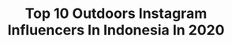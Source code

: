 ---
title: Top 10 Outdoors Instagram Influencers In Indonesia In 2020
description: >-
  Find top outdoors Instagram influencers in Indonesia in 2020. Most popular hashtags: #dirumahaja #indozonetravel #folkgreen #keluarbentar.
platform: Instagram
profiles:
  - username: "viaputrisilviani_"
    fullname: >-
      Via Putri Silviani
    location: "Indonesia"
    followers: 5688
    engagement: 1756
    commentsToLikes: 0.052717
    id: ck6tqvosnur1b0j71r0z4033h
    verified: false
    hashtags: "#hindarikeramaian, #langkahberani, #campinaheart, #campina"
  - username: "lattifaa"
    fullname: >-
      Petualang | ovi
    location: "Indonesia"
    followers: 10085
    engagement: 1247
    commentsToLikes: 0.067242
    id: ck6u1kf6mm9s40j71fffprzwh
    verified: false
    hashtags: "#idpetualang, #lawancovid19, #indoflashlight, #folkgreen"
  - username: "shabellaaaaaa"
    fullname: >-
      Bellaaaaa
    location: "Indonesia"
    followers: 23227
    engagement: 498
    commentsToLikes: 0.039271
    id: ck6u8tqt5tmev0j718t1ms6a8
    verified: false
    hashtags: "#dirumahaja, #stayathome, #jualjoyrazero, #antikankerotak"
  - username: "anisamawarn"
    fullname: >-
      Anisa Mawar ✨Teh Anisa✨
    location: "Indonesia"
    followers: 13284
    engagement: 1542
    commentsToLikes: 0.027632
    id: ck5c7wyhe8cjj0i11s8ijvwfq
    verified: false
    hashtags: "#extremesports, #parapendaki, #kroov, #hiking"
  - username: "vina.adelia"
    fullname: >-
      Adeleee_
    location: "Indonesia"
    followers: 3108
    engagement: 2750
    commentsToLikes: 0.042870
    id: ck6u1kl5tmavz0j71rt8u8xjy
    verified: false
    hashtags: "#exploretemanggung, #haripahlawan, #camerapendaki, #explorewonosobo"
  - username: "medinakamil"
    fullname: >-
      Medina kamil
    location: "Indonesia"
    followers: 218974
    engagement: 273
    commentsToLikes: 0.008031
    id: ck0tztbobrjt80i19qul0czb2
    verified: true
    hashtags: "#jalurlinggajati, #lovemyfamily, #thanku2019, #gudangalam"
  - username: "ridwan_taufik"
    fullname: >-
      Ridwan Taufik
    location: "Indonesia"
    followers: 5557
    engagement: 1245
    commentsToLikes: 0.311842
    id: ck8sz9dwgnkm10j78crmwuwuk
    verified: false
    hashtags: "#visitsukabumi, #discoverearth, #thisisindonesia, #explorebandungbarat"
  - username: "ogik_jatmiko"
    fullname: >-
      OGIK JATMIKO
    location: "Indonesia"
    followers: 20308
    engagement: 544
    commentsToLikes: 0.197110
    id: ck5bvuwe2kg2a0i111ndxdkcd
    verified: false
    hashtags: "#dontroamstayhome, #dirumahaja, #breathtaking, #forestpath"
  - username: "sardiniahikes"
    fullname: >-
      Eleonora 🌺 Guida Ambientale
    location: "Indonesia"
    followers: 10319
    engagement: 640
    commentsToLikes: 0.058026
    id: ck5zvrfoa4scp0i142ssbv7iz
    verified: false
    hashtags: "#pinnettu, #parconazionale, #nuoviinizi, #takemeback"
  - username: "fadilprakoso_"
    fullname: >-
      fadil prakoso jogja™
    location: "Indonesia"
    followers: 10795
    engagement: 1162
    commentsToLikes: 0.238449
    id: ck6u4hkf63rfo0j71lx9eetaq
    verified: false
    hashtags: "#foggy, #scenery, #exploreindonesia, #explorealamindonesia"
---
